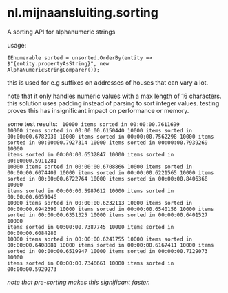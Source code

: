 # nl.mijnaansluiting.sorting

A sorting API for alphanumeric strings

usage:

<code>IEnumerable<Entity> sorted = unsorted.OrderBy(entity => $"{entity.propertyAsString}", new AlphaNumericStringComparer());</code>
  
this is used for e.g suffixes on addresses of houses that can vary a lot.
  
note that it only handles numeric values with a max length of 16 characters.
this solution uses padding instead of parsing to sort integer values. testing proves this has insignificant impact on  performance or memory.
  
 some test results:
 <code>
10000 items sorted in 00:00:00.7611699
10000 items sorted in 00:00:00.6150440
10000 items sorted in 00:00:00.6782930
10000 items sorted in 00:00:00.7562298
10000 items sorted in 00:00:00.7927314
10000 items sorted in 00:00:00.7939269
10000 items sorted in 00:00:00.6532847
10000 items sorted in 00:00:00.5911281
10000 items sorted in 00:00:00.6708866
10000 items sorted in 00:00:00.6074409
10000 items sorted in 00:00:00.6221565
10000 items sorted in 00:00:00.6722764
10000 items sorted in 00:00:00.8406368
10000 items sorted in 00:00:00.5987612
10000 items sorted in 00:00:00.6059146
10000 items sorted in 00:00:00.6232113
10000 items sorted in 00:00:00.6942390
10000 items sorted in 00:00:00.6540156
10000 items sorted in 00:00:00.6351325
10000 items sorted in 00:00:00.6401527
10000 items sorted in 00:00:00.7387745
10000 items sorted in 00:00:00.6084280
10000 items sorted in 00:00:00.6241755
10000 items sorted in 00:00:00.6408081
10000 items sorted in 00:00:00.6167411
10000 items sorted in 00:00:00.6519947
10000 items sorted in 00:00:00.7129073
10000 items sorted in 00:00:00.7346661
10000 items sorted in 00:00:00.5929273
  </code>
  
  <i>note that pre-sorting makes this significant faster.</i>
              
